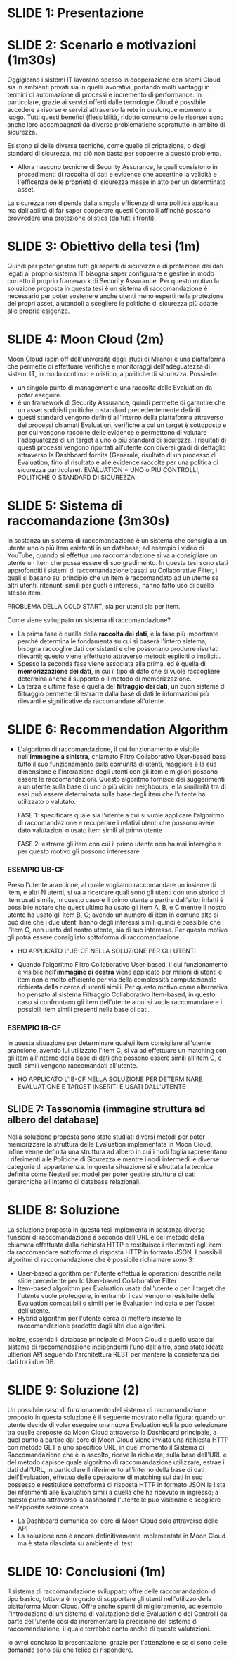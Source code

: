 # SLIDE 1: Presentazione



# SLIDE 2: Scenario e motivazioni (1m30s)
Oggigiorno i sistemi IT lavorano spesso in cooperazione con sitemi Cloud, sia in ambienti privati sia in quelli lavorativi, portando molti 
vantaggi in termini di automazione di processi e incremento di performance. 
In particolare, grazie ai servizi offerti dalle tecnologie Cloud è possibile accedere a risorse e servizi attraverso la rete in qualunque momento
e luogo. Tutti questi benefici (flessibilità, ridotto consumo delle risorse) sono anche loro accompagnati da diverse problematiche soprattutto in ambito di sicurezza.

Esistono si delle diverse tecniche, come quelle di criptazione, o degli standard di sicurezza, ma ciò non basta per sopperire a questo problema.

- Allora nascono tecniche di Security Assurance, le quali consistono in procedimenti di raccolta di dati e evidence che accertino la validità e l'efficenza delle proprietà di sicurezza messe in atto per un determinato asset. 

La sicurezza non dipende dalla singola efficenza di una politica applicata ma dall'abilità di far saper cooperare questi Controlli affinchè possano
provvedere una protezione olistica (da tutti i fronti).


# SLIDE 3: Obiettivo della tesi (1m)
Quindi per poter gestire tutti gli aspetti di sicurezza e di protezione dei dati legati al proprio sistema IT bisogna saper configurare e 
gestire in modo corretto il proprio framework di Security Assurance.
Per questo motivo la soluzione proposta in questa tesi è un sistema di raccomandazione è necessario per poter sostenere anche utenti meno esperti nella protezione dei propri asset, aiutandoli a scegliere le politiche di sicurezza più adatte alle proprie esigenze.


# SLIDE 4: Moon Cloud (2m)
Moon Cloud (spin off dell'università degli studi di Milano) è una piattaforma che permette di effettuare verifiche e monitoraggi dell'adeguatezza di sistemi 
IT, in modo continuo e olistico, a politiche di sicurezza. Possiede:
- un singolo punto di management e una raccolta delle Evaluation da poter eseguire.
- è un framework di Security Assurance, quindi permette di garantire che un asset soddisfi politiche o standard precedentemente definiti.
- questi standard vengono definiti all'interno della piattaforma attraverso dei processi chiamati Evaluation, verifiche a cui un target è sottoposto
e per cui vengono raccolte delle evidence e permettono di valutare l'adeguatezza di un target a uno o più standard di sicurezza. I risultati di 
questi processi vengono riportati all'utente con diversi gradi di dettaglio attraverso la Dashboard fornita (Generale, risultato di un processo di Evaluation, 
fino al risultato e alle evidence raccolte per una politica di sicurezza particolare).
EVALUATION = UNO o PIU CONTROLLI, POLITICHE O STANDARD DI SICUREZZA


# SLIDE 5: Sistema di raccomandazione (3m30s)
In sostanza un sistema di raccomandazione è un sistema che consiglia a un utente uno o più item esistenti in un database; ad esempio i video di 
YouTube; quando si effettua una raccomandazione si va a consigliare un utente un item che possa essere di suo gradimento.
In questa tesi sono stati approfonditi i sistemi di raccomandazione basati su Collaborative Filter, i quali si basano sul principio che un item è 
raccomandato ad un utente se altri utenti, ritenunti simili per gusti e interessi, hanno fatto uso di quello stesso item.

PROBLEMA DELLA COLD START, sia per utenti sia per item.

Come viene sviluppato un sistema di raccomandazione?
- La prima fase è quella della **raccolta dei dati**, è la fase più importante perché determina le fondamenta su cui si baserà l'intero sistema, 
bisogna raccoglire dati consistenti e che possonano produrre risultati rilevanti; questo viene effettuato attraverso metodi: espliciti o impliciti.
- Spesso la seconda fase viene associata alla prima, ed è quella di **memorizzazione dei dati**, in cui il tipo di dato che si vuole raccogliere determina anche il supporto o il metodo di memorizzazione.
- La terza e ultima fase è quella del **filtraggio dei dati**, un buon sistema di filtraggio permette di estrarre dalla base di dati le informazioni
più rilevanti e significative da raccomandare all'utente.


# SLIDE 6: Recommendation Algorithm
- L'algoritmo di raccomandazione, il cui funzionamento è visibile nell'**immagine a sinistra**, chiamato Filtro Collaborativo User-based basa tutto 
il suo funzionamento sulla comunità di utenti, maggiore è la sua dimensione e l'interazione degli utenti con gli item e migliori possono essere le 
raccomandazioni. Questo algoritmo fornisce dei suggerimenti a un utente sulla base di uno o più vicini neighbours, e la similarità tra di essi può 
essere determinata sulla base degli item che l'utente ha utilizzato o valutato.

    FASE 1: specificare quale sia l'utente a cui si vuole applicare l'algoritmo di raccomandazione e recuperare i relativi utenti che possono avere 
    dato valutazioni o usato item simili al primo utente

    FASE 2: estrarre gli item con cui il primo utente non ha mai interagito e per questo motivo gli possono interessare

### ESEMPIO UB-CF
Preso l'utente arancione, al quale vogliamo raccomandare un insieme di item, e altri N utenti, si va a ricercare quali sono gli utenti con uno 
storico di item usati simile, in questo caso è il primo utente a partire dall'alto; infatti è possibile notare che quest ultimo ha usato gli item
A, B, e C mentre il nostro utente ha usato gli item B, C; avendo un numero di item in comune alto si può dire che i due utenti hanno degli interessi
simili quindi è possibile che l'item C, non usato dal nostro utente, sia di suo interesse. Per questo motivo gli potrà essere consigliato sottoforma
di raccomandazione.
- HO APPLICATO L'UB-CF NELLA SOLUZIONE PER GLI UTENTI

- Quando l'algoritmo Filtro Collaborativo User-based, il cui funzionamento è visibile nell'**immagine di destra** viene applicato per milioni di utenti e item 
non è molto efficiente per via della complessità computazionale richiesta dalla ricerca di utenti simili. Per questo motivo come alternativa ho pensato al 
sistema Filtraggio Collaborativo Item-based, in questo caso si confrontano gli item dell'utente a cui si vuole raccomandare e i possibili item simili 
presenti nella base di dati.

### ESEMPIO IB-CF
In questa situazione per determinare quale/i item consigliare all'utente arancione, avendo lui utilizzato l'item C, si va ad effettuare un 
matching con gli item all'interno della base di dati che possono essere simili all'item C, e quelli simili vengono raccomandati all'utente.
- HO APPLICATO L'IB-CF NELLA SOLUZIONE PER DETERMINARE EVALUATIONE E TARGET INSERITI E USATI DALL'UTENTE


## SLIDE 7: Tassonomia (immagine struttura ad albero del database)
Nella soluzione proposta sono state studiati diversi metodi per poter memorizzare la struttura delle Evaluation implementata in Moon 
Cloud, infine venne definita una struttura ad albero in cui i nodi foglia rapresentano i riferimenti alle Politiche di Sicurezza e 
mentre i nodi intermedi le diverse categorie di appartenenza. 
In questa situazione si è sfruttata la tecnica definita come Nested set model per poter gestire strutture di dati gerarchiche 
all'interno di database relazionali.


# SLIDE 8: Soluzione
La soluzione proposta in questa tesi implementa in sostanza diverse funzioni di raccomandazione a seconda dell'URL e del metodo della chiamata 
effettuata dalla richiesta HTTP e restituisce i riferimenti agli item da raccomandare sottoforma di risposta HTTP in formato JSON. 
I possibili algoritmi di raccomandazione che è possibile richiamare sono 3:

- User-based algorithm per l'utente effettua le operazioni descritte nella slide precedente per lo User-based Collaborative Filter
- Item-based algorithm per Evaluation usata dall'utente o per il target che l'utente vuole proteggere, in entrambi i casi vengono resistuite delle 
Evaluation compatibili o simili per le Evaluation indicata o per l'asset dell'utente.
- Hybrid algorithm per l'utente cerca di mettere insieme le raccomandazione prodotte dagli altri due algoritmi.

Inoltre, essendo il database principale di Moon Cloud e quello usato dal sistema di raccomandazione indipendenti 
l'uno dall'altro, sono state ideate ultieriori API seguendo l'architettura REST per mantere la consistenza dei 
dati tra i due DB.


# SLIDE 9: Soluzione (2)
Un possibile caso di funzionamento del sistema di raccomandazione proposto in questa soluzione è il seguente mostrato nella figura; quando un utente 
decide di voler eseguire una nuova Evaluation egli la può selezionare tra quelle proposte da Moon Cloud attraverso la Dashboard principale, a quel 
punto a partire dal core di Moon Cloud viene inviata una richiesta HTTP con metodo GET a uno specifico URL, in quel momento il Sistema di 
Raccomandazione che è in ascolto, riceve la richiesta, sulla base dell'URL e del metodo capisce quale algoritmo di raccomandazione utilizzare, 
estrae i dati dall'URL, in particolare il riferimento all'interno della base di dati dell'Evaluation, effettua delle operazione di matching sui dati
in suo possesso e restituisce sottoforma di risposta HTTP in formato JSON la lista dei riferimenti alle Evaluation simili a quella che ha ricevuto 
in ingresso; a questo punto attraverso la dashboard l'utente le può visionare e scegliere nell'apposita sezione creata.

- La Dashboard comunica col core di Moon Cloud solo attraverso delle API
- La soluzione non è ancora definitivamente implementata in Moon Cloud ma è stata rilasciata su ambiente di test.


# SLIDE 10: Conclusioni (1m)
Il sistema di raccomandazione sviluppato  offre delle raccomandazioni di tipo basico, tuttavia è in grado di 
supportare gli utenti nell'utilizzo della piattaforma Moon Cloud. Offre anche spunti di miglioramento, ad esempio 
l'introduzione di un sistema di valutazione delle Evaluation o dei Controlli da parte dell'utente così da incrementare 
la precisione del sistema di raccomandazione, il quale terrebbe conto anche di queste valutazioni.

Io avrei concluso la presentazione, grazie per l'attenzione e se ci sono delle domande sono più che felice di rispondere.

